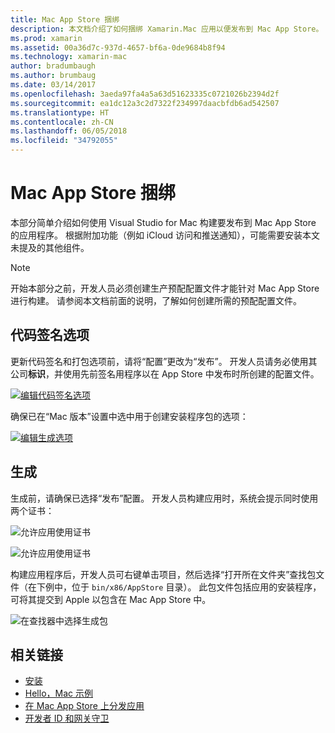 ```yaml
---
title: Mac App Store 捆绑
description: 本文档介绍了如何捆绑 Xamarin.Mac 应用以便发布到 Mac App Store。 其中讨论了代码签名选项和生成。
ms.prod: xamarin
ms.assetid: 00a36d7c-937d-4657-bf6a-0de9684b8f94
ms.technology: xamarin-mac
author: bradumbaugh
ms.author: brumbaug
ms.date: 03/14/2017
ms.openlocfilehash: 3aeda97fa4a5a63d51623335c0721026b2394d2f
ms.sourcegitcommit: ea1dc12a3c2d7322f234997daacbfdb6ad542507
ms.translationtype: HT
ms.contentlocale: zh-CN
ms.lasthandoff: 06/05/2018
ms.locfileid: "34792055"
---
```

# <a name="bundling-for-the-mac-app-store"></a>Mac App Store 捆绑

本部分简单介绍如何使用 Visual Studio for Mac 构建要发布到 Mac App Store 的应用程序。 根据附加功能（例如 iCloud 访问和推送通知），可能需要安装本文未提及的其他组件。

> [!NOTE]
> 开始本部分之前，开发人员必须创建生产预配配置文件才能针对 Mac App Store 进行构建。 请参阅本文档前面的说明，了解如何创建所需的预配配置文件。

## <a name="code-signing-options"></a>代码签名选项

更新代码签名和打包选项前，请将“配置”更改为“发布”。 开发人员请务必使用其公司**标识**，并使用先前签名用程序以在 App Store 中发布时所创建的配置文件。

 [![编辑代码签名选项](bundling-images/config02.png "编辑代码签名选项")](bundling-images/config02-large.png#lightbox)

确保已在“Mac 版本”设置中选中用于创建安装程序包的选项：

[![编辑生成选项](bundling-images/config03.png "编辑生成选项")](bundling-images/config03-large.png#lightbox)

## <a name="build"></a>生成

生成前，请确保已选择“发布”配置。 开发人员构建应用时，系统会提示同时使用两个证书：

 ![允许应用使用证书](bundling-images/image62.png "允许应用使用证书")

 ![允许应用使用证书](bundling-images/image63.png "允许应用使用证书")

构建应用程序后，开发人员可右键单击项目，然后选择“打开所在文件夹”查找包文件（在下例中，位于 `bin/x86/AppStore` 目录）。  此包文件包括应用的安装程序，可将其提交到 Apple 以包含在 Mac App Store 中。

 ![在查找器中选择生成包](bundling-images/image64.png "在查找器中选择生成包")


## <a name="related-links"></a>相关链接

- [安装](/visualstudio/mac/installation/)
- [Hello，Mac 示例](~/mac/get-started/hello-mac.md)
- [在 Mac App Store 上分发应用](https://developer.apple.com/devcenter/mac/checklist/)
- [开发者 ID 和网关守卫](https://developer.apple.com/resources/developer-id/)
